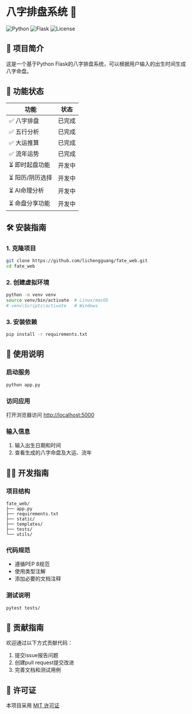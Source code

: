 # 八字排盘系统 🎴

![Python](https://img.shields.io/badge/Python-3.8+-blue.svg)
![Flask](https://img.shields.io/badge/Flask-2.0+-green.svg)
![License](https://img.shields.io/badge/License-MIT-yellow.svg)

## 📖 项目简介
这是一个基于Python Flask的八字排盘系统，可以根据用户输入的出生时间生成八字命盘。

## 🚀 功能状态

| 功能 | 状态 |
|------|------|
| ✅ 八字排盘 | 已完成 |
| ✅ 五行分析 | 已完成 |
| ✅ 大运推算 | 已完成 |
| ✅ 流年运势 | 已完成 |
| ⏳ 即时起盘功能 | 开发中 |
| ⏳ 阳历/阴历选择 | 开发中 |
| ⏳ AI命理分析 | 开发中 |
| ⏳ 命盘分享功能 | 开发中 |

## 🛠️ 安装指南

### 1. 克隆项目
```bash
git clone https://github.com/lichengguang/fate_web.git
cd fate_web
```

### 2. 创建虚拟环境
```bash
python -m venv venv
source venv/bin/activate  # Linux/macOS
# venv\Scripts\activate   # Windows
```

### 3. 安装依赖
```bash
pip install -r requirements.txt
```

## 🎯 使用说明

### 启动服务
```bash
python app.py
```

### 访问应用
打开浏览器访问 [http://localhost:5000](http://localhost:5000)

### 输入信息
1. 输入出生日期和时间
2. 查看生成的八字命盘及大运、流年

## 🧑‍💻 开发指南

### 项目结构
```
fate_web/
├── app.py
├── requirements.txt
├── static/
├── templates/
├── tests/
└── utils/
```

### 代码规范
- 遵循PEP 8规范
- 使用类型注解
- 添加必要的文档注释

### 测试说明
```bash
pytest tests/
```

## 🤝 贡献指南
欢迎通过以下方式贡献代码：
1. 提交issue报告问题
2. 创建pull request提交改进
3. 完善文档和测试用例

## 📜 许可证
本项目采用 [MIT 许可证](LICENSE)
